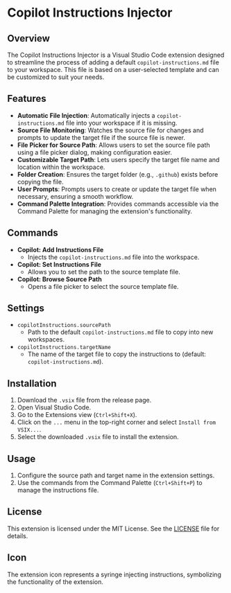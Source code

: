 # Copilot Instructions Injector

## Overview
The Copilot Instructions Injector is a Visual Studio Code extension designed to streamline the process of adding a default `copilot-instructions.md` file to your workspace. This file is based on a user-selected template and can be customized to suit your needs.

## Features

- **Automatic File Injection**: Automatically injects a `copilot-instructions.md` file into your workspace if it is missing.
- **Source File Monitoring**: Watches the source file for changes and prompts to update the target file if the source file is newer.
- **File Picker for Source Path**: Allows users to set the source file path using a file picker dialog, making configuration easier.
- **Customizable Target Path**: Lets users specify the target file name and location within the workspace.
- **Folder Creation**: Ensures the target folder (e.g., `.github`) exists before copying the file.
- **User Prompts**: Prompts users to create or update the target file when necessary, ensuring a smooth workflow.
- **Command Palette Integration**: Provides commands accessible via the Command Palette for managing the extension's functionality.

## Commands
- **Copilot: Add Instructions File**
  - Injects the `copilot-instructions.md` file into the workspace.
- **Copilot: Set Instructions File**
  - Allows you to set the path to the source template file.
- **Copilot: Browse Source Path**
  - Opens a file picker to select the source template file.

## Settings
- `copilotInstructions.sourcePath`
  - Path to the default `copilot-instructions.md` file to copy into new workspaces.
- `copilotInstructions.targetName`
  - The name of the target file to copy the instructions to (default: `copilot-instructions.md`).

## Installation
1. Download the `.vsix` file from the release page.
2. Open Visual Studio Code.
3. Go to the Extensions view (`Ctrl+Shift+X`).
4. Click on the `...` menu in the top-right corner and select `Install from VSIX...`.
5. Select the downloaded `.vsix` file to install the extension.

## Usage
1. Configure the source path and target name in the extension settings.
2. Use the commands from the Command Palette (`Ctrl+Shift+P`) to manage the instructions file.

## License
This extension is licensed under the MIT License. See the [LICENSE](./LICENSE) file for details.

## Icon
The extension icon represents a syringe injecting instructions, symbolizing the functionality of the extension.
